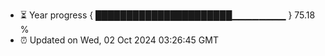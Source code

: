 - ⏳ Year progress { ██████████████████████▁▁▁▁▁▁▁▁ } 75.18 %
- ⏰ Updated on Wed, 02 Oct 2024 03:26:45 GMT

